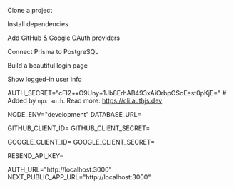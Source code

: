 Clone a project

Install dependencies

Add GitHub & Google OAuth providers

Connect Prisma to PostgreSQL

Build a beautiful login page

Show logged-in user info



AUTH_SECRET="cFI2+xO9Uny+1Jb8ErhAB493xAiOrbpOSoEest0pKjE=" # Added by `npx auth`. Read more: https://cli.authjs.dev

NODE_ENV="development"
DATABASE_URL=

GITHUB_CLIENT_ID=
GITHUB_CLIENT_SECRET=

GOOGLE_CLIENT_ID=
GOOGLE_CLIENT_SECRET=

RESEND_API_KEY=

AUTH_URL="http://localhost:3000"
NEXT_PUBLIC_APP_URL="http://localhost:3000"
